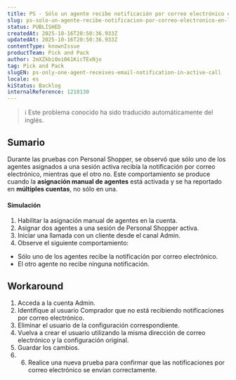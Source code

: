 ```yaml
---
title: PS - Sólo un agente recibe notificación por correo electrónico en llamada activa
slug: ps-solo-un-agente-recibe-notificacion-por-correo-electronico-en-llamada-activa
status: PUBLISHED
createdAt: 2025-10-16T20:50:36.933Z
updatedAt: 2025-10-16T20:50:36.933Z
contentType: knownIssue
productTeam: Pick and Pack
author: 2mXZkbi0oi061KicTExNjo
tag: Pick and Pack
slugEN: ps-only-one-agent-receives-email-notification-in-active-call
locale: es
kiStatus: Backlog
internalReference: 1218130
---
```


>ℹ️ Este problema conocido ha sido traducido automáticamente del inglés.

## Sumario


Durante las pruebas con Personal Shopper, se observó que sólo uno de los agentes asignados a una sesión activa recibía la notificación por correo electrónico, mientras que el otro no. Este comportamiento se produce cuando la **asignación manual de agentes** está activada y se ha reportado en **múltiples cuentas**, no sólo en una.


#### Simulación



1. Habilitar la asignación manual de agentes en la cuenta.
2. Asignar dos agentes a una sesión de Personal Shopper activa.
3. Iniciar una llamada con un cliente desde el canal Admin.
4. Observe el siguiente comportamiento:
  - Sólo uno de los agentes recibe la notificación por correo electrónico.
  - El otro agente no recibe ninguna notificación.

## Workaround



1. Acceda a la cuenta Admin.
2. Identifique al usuario Comprador que no está recibiendo notificaciones por correo electrónico.
3. Eliminar el usuario de la configuración correspondiente.
4. Vuelva a crear el usuario utilizando la misma dirección de correo electrónico y la configuración original.
5. Guardar los cambios.
6. 6. Realice una nueva prueba para confirmar que las notificaciones por correo electrónico se envían correctamente.



